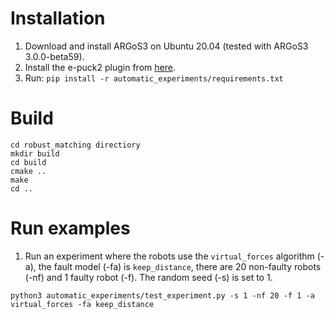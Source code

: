 # Installation
1. Download and install ARGoS3 on Ubuntu 20.04 (tested with ARGoS3 3.0.0-beta59).
2. Install the e-puck2 plugin from [here](https://gitlab.com/uniluxembourg/snt/pcog/adars/e-puck2).
3. Run:  `pip install -r automatic_experiments/requirements.txt`


# Build
```
cd robust_matching directiory
mkdir build
cd build
cmake ..
make
cd ..
```

# Run examples
1. Run an experiment where the robots use the `virtual_forces` algorithm (-a), the fault model (-fa) is `keep_distance`, there are 20 non-faulty robots (-nf) and 1 faulty robot (-f). The random seed (-s) is set to 1.

```
python3 automatic_experiments/test_experiment.py -s 1 -nf 20 -f 1 -a virtual_forces -fa keep_distance
```